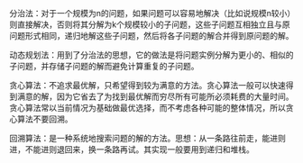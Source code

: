 分治法：对于一个规模为n的问题，如果问题可以容易地解决（比如说规模n较小）则直接解决，否则将其分解为k个规模较小的子问题，这些子问题互相独立且与原问题形式相同，递归地解这些子问题，然后将各子问题的解合并得到原问题的解。

动态规划法：用到了分治法的思想，它的做法是将问题实例分解为更小的、相似的子问题，并存储子问题的解而避免计算重复的子问题。

贪心算法：不追求最优解，只希望得到较为满意的方法。贪心算法一般可以快速得到满意的解，因为它省去了为找到最优解而穷尽所有可能所必须耗费的大量时间。贪心算法常以当前情况为基础做最优选择，而不考虑各种可能的整体情况，所以贪心算法不要回溯。

回溯算法：是一种系统地搜索问题的解的方法。思想：从一条路往前走，能进则进，不能进则退回来，换一条路再试。其实现一般要用到递归和堆栈。
